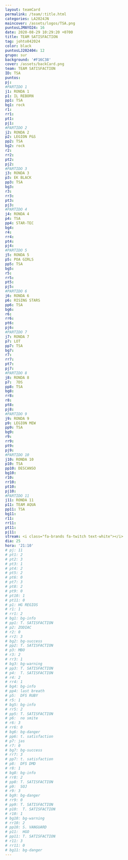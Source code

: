 ```yaml
---
layout: teamCard
permalink: /team/:title.html
categories: LA2024JN
maincover: /assets/logos/TSA.png
puntosLJMAYO24: 16
date: 2020-08-29 10:29:20 +0700
title: TEAM SATISFACTION
tag: johto042024
color: black
puntosLJ202404: 12
grupo: sur
background: '#F16C38'
cover: /assets/backCard.png
team: TEAM SATISFACTION
ID: TSA
puntos: 
pj: 
#PARTIDO 1
j1: RONDA 1
p1: IL REBORN
pp1: TSA
bg1: rock
r1: 
rr1: 
pt1: 
pj1: 
#PARTIDO 2
j2: RONDA 2
p2: LEGION P&S
pp2: TSA
bg2: rock
r2: 
rr2: 
pt2: 
pj2: 
#PARTIDO 3
j3: RONDA 3
p3: EK BLACK
pp3: TSA
bg3:
r3: 
rr3: 
pt3: 
pj3: 
#PARTIDO 4
j4: RONDA 4
p4: TSA
pp4: STAR-TEC
bg4: 
r4: 
rr4: 
pt4: 
pj4:
#PARTIDO 5
j5: RONDA 5
p5: POA GIRLS
pp5: TSA
bg5: 
r5: 
rr5: 
pt5: 
pj5: 
#PARTIDO 6
j6: RONDA 6
p6: RISING STARS
pp6: TSA
bg6: 
r6: 
rr6: 
pt6: 
pj6: 
#PARTIDO 7
j7: RONDA 7
p7: LOT
pp7: TSA
bg7: 
r7: 
rr7: 
pt7: 
pj7: 
#PARTIDO 8
j8: RONDA 8
p7:  7DS
pp8: TSA
bg8: 
rr8: 
r8: 
pt8: 
pj8: 
#PARTIDO 9
j9: RONDA 9
p9: LEGION MEW
pp9: TSA
bg9:
r9: 
rr9: 
pt9: 
pj9: 
#PARTIDO 10
j10: RONDA 10
p10: TSA
pp10: DESCANSO
bg10: 
r10: 
rr10: 
pt10: 
pj10: 
#PARTIDO 11
j11: RONDA 11
p11: TEAM AQUA
pp11: TSA
bg11: 
r11: 
rr11: 
pt11: 
pj11: 
stream: <i class="fa-brands fa-twitch text-white"></i>
dia: 25
hora: '21:10'
# pj: 11
# pt1: 2
# pt2: 3
# pt3: 1
# pt4: 2
# pt5: 2
# pt6: 0
# pt7: 3
# pt8: 2
# pt9: 0
# pt10: 1
# pt11: 0
# p1: HG REGIOS
# r1: 1
# rr1: 2
# bg1: bg-info
# pp1: T. SATISFACTION
# p2: ZODIAC
# r2: 0
# rr2: 3
# bg2: bg-success
# pp2: T. SATISFACTION
# p3: MBO
# r3: 2
# rr3: 1
# bg3: bg-warning
# pp3: T. SATISFACTION
# p4:  T. SATISFACTION
# r4: 2
# rr4: 1
# bg4: bg-info
# pp4: last breath
# p5:  DFS RUBY
# r5: 1
# bg5: bg-info
# rr5: 2
# pp5: T. SATISFACTION
# p6:  no smite
# r6: 3
# rr6: 0
# bg6: bg-danger
# pp6: t. satisfaction
# p7: jas
# r7: 0
# bg7: bg-success
# rr7: 3
# pp7: t. satisfaction
# p8:  DFS DMD
# r8: 1
# bg8: bg-info
# rr8: 2
# pp8: T. SATISFACTION
# p9:  SOJ
# r9: 3
# bg9: bg-danger
# rr9: 0
# pp9: T. SATISFACTION
# p10:  T. SATISFACTION
# r10: 1
# bg10: bg-warning
# rr10: 2
# pp10: S. VANGUARD
# p11:  HGO
# pp11: T. SATISFACTION
# r11: 3
# rr11: 0
# bg11: bg-danger
---
```


